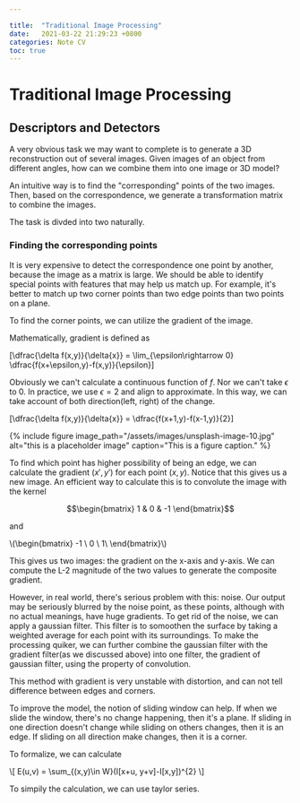 ```yaml
---

title:  "Traditional Image Processing"
date:   2021-03-22 21:29:23 +0800
categories: Note CV
toc: true
---
```



# Traditional Image Processing
## Descriptors and Detectors

A very obvious task we may want to complete is to generate a 3D reconstruction out of several images. Given images of an object from different angles, how can we combine them into one image or 3D model?

An intuitive way is to find the "corresponding" points of the two images. Then, based on the correspondence, we generate a transformation matrix to combine the images.

The task is divded into two naturally.

### Finding the corresponding points
It is very expensive to detect the correspondence one point by another, because the image as a matrix is large. We should be able to identify special points with features that may help us match up. For example, it's better to match up two corner points than two edge points than two points on a plane.

To find the corner points, we can utilize the gradient of the image.

Mathematically, gradient is defined as

\[\dfrac{\delta f(x,y)}{\delta{x}} = \lim_{\epsilon\rightarrow 0} \dfrac{f(x+\epsilon,y)-f(x,y)}{\epsilon}\]

Obviously we can't calculate a continuous function of $f$. Nor we can't take $\epsilon$ to 0. In practice, we use $\epsilon = 2$ and align to approximate. In this way, we can take account of both direction(left, right) of the change.

\[\dfrac{\delta f(x,y)}{\delta{x}} =  \dfrac{f(x+1,y)-f(x-1,y)}{2}\]

{% include figure image_path="/assets/images/unsplash-image-10.jpg" alt="this is a placeholder image" caption="This is a figure caption." %}

To find which point has higher possibility of being an edge, we can calculate the gradient $(x', y')$ for each point $(x,y)$. Notice that this gives us a new image. An efficient way to calculate this is to convolute the image with the kernel 

$$\begin{bmatrix}
1 & 0 & -1
\end{bmatrix}$$

and 

\\(\begin{bmatrix}
-1 \\
0 \\
1\\
\end{bmatrix}\\)

This gives us two images: the gradient on the x-axis and y-axis. We can compute the L-2 magnitude of the two values to generate the composite gradient.

However, in real world, there's serious problem with this: noise. Our output may be seriously blurred by the noise point, as these points, although with no actual meanings, have huge gradients. To get rid of the noise, we can apply a gaussian filter. This filter is to somoothen the surface by taking a weighted average for each point with its surroundings. To make the processing quiker, we can further combine the gaussian filter with the gradient filter(as we discussed above) into one filter, the gradient of gaussian filter, using the property of convolution.

This method with gradient is very unstable with distortion, and can not tell difference between edges and corners.

To improve the model, the notion of sliding window can help. If when we slide the window, there's no change happening, then it's a plane. If sliding in one direction doesn't change while sliding on others changes, then it is an edge. If sliding on all direction make changes, then it is a corner.

To formalize, we can calculate

\\[ E(u,v) = \sum_{(x,y)\in W}(I[x+u, y+v]-I[x,y])^{2} \\]

To simpily the calculation, we can use taylor series.

